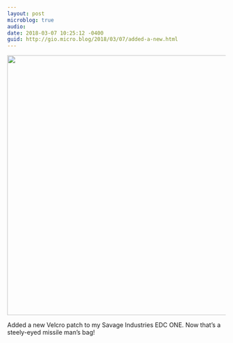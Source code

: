 ```yaml
---
layout: post
microblog: true
audio: 
date: 2018-03-07 10:25:12 -0400
guid: http://gio.micro.blog/2018/03/07/added-a-new.html
---
```


<img src="http://microblog.stevegio.net/uploads/2018/3ba7252bb1.jpg" width="600" height="450" style="height: auto;" class="sunlit_image" />

Added a new Velcro patch to my Savage Industries EDC ONE. Now that’s a steely-eyed missile man’s bag!


